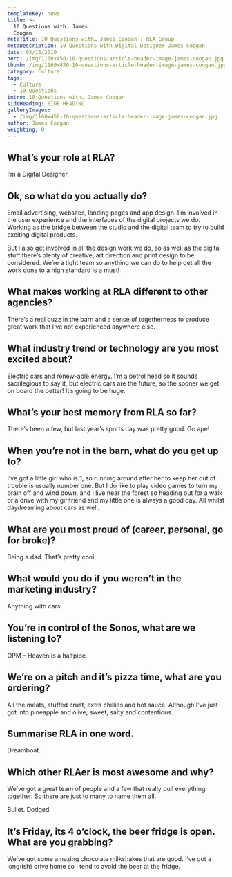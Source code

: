 ```yaml
---
templateKey: news
title: >-
  10 Questions with… James
  Coogan                                                        
metaTitle: 10 Questions with… James Coogan | RLA Group
metaDescription: 10 Questions with Digital Designer James Coogan
date: 03/15/2019
hero: /img/1160x450-10-questions-article-header-image-james-coogan.jpg
thumb: /img/1160x450-10-questions-article-header-image-james-coogan.jpg
category: Culture
tags:
  - Culture
  - 10 Questions
intro: 10 Questions with… James Coogan
sideHeading: SIDE HEADING
galleryImages:
  - /img/1160x450-10-questions-article-header-image-james-coogan.jpg
author: James Coogan
weighting: 0
---
```

## What’s your role at RLA?

I’m a Digital Designer.

## Ok, so what do you actually do?

Email advertising, websites, landing pages and app design. I’m involved in the user experience and the interfaces of the digital projects we do. Working as the bridge between the studio and the digital team to try to build exciting digital products.

But I also get involved in all the design work we do, so as well as the digital stuff there’s plenty of creative, art direction and print design to be considered. We’re a tight team so anything we can do to help get all the work done to a high standard is a must!

## What makes working at RLA different to other agencies?

There’s a real buzz in the barn and a sense of togetherness to produce great work that I’ve not experienced anywhere else.

## What industry trend or technology are you most excited about?

Electric cars and renew-able energy. I’m a petrol head so it sounds sacrilegious to say it, but electric cars are the future, so the sooner we get on board the better! It’s going to be huge.

## What’s your best memory from RLA so far?

There’s been a few, but last year’s sports day was pretty good. Go ape!

## When you’re not in the barn, what do you get up to?

I’ve got a little girl who is 1, so running around after her to keep her out of trouble is usually number one. But I do like to play video games to turn my brain off and wind down, and I live near the forest so heading out for a walk or a drive with my girlfriend and my little one is always a good day. All whilst daydreaming about cars as well.

## What are you most proud of (career, personal, go for broke)?

Being a dad. That’s pretty cool.

## What would you do if you weren’t in the marketing industry?

Anything with cars.

## You’re in control of the Sonos, what are we listening to?

OPM – Heaven is a halfpipe.

## We’re on a pitch and it’s pizza time, what are you ordering?

All the meats, stuffed crust, extra chillies and hot sauce. Although I’ve just got into pineapple and olive; sweet, salty and contentious.

## Summarise RLA in one word.

Dreamboat.

## Which other RLAer is most awesome and why?

We’ve got a great team of people and a few that really pull everything together. So there are just to many to name them all. 

Bullet. Dodged.

## It’s Friday, its 4 o’clock, the beer fridge is open. What are you grabbing?

We’ve got some amazing chocolate milkshakes that are good. I’ve got a long(ish) drive home so I tend to avoid the beer at the fridge.
